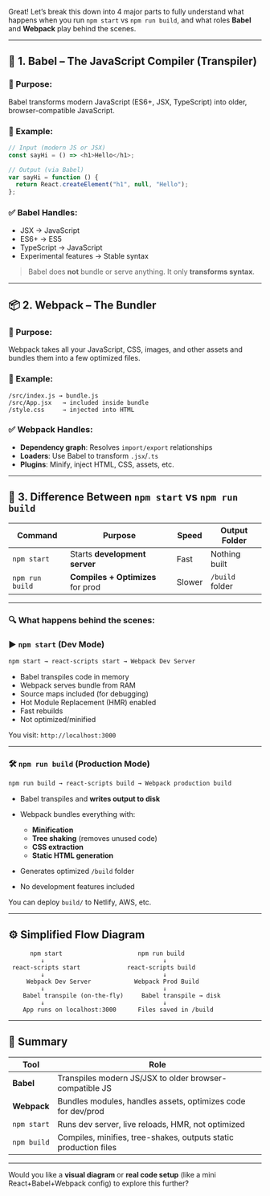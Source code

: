 Great! Let’s break this down into 4 major parts to fully understand what happens when you run `npm start` vs `npm run build`, and what roles **Babel** and **Webpack** play behind the scenes.

---

## 🧱 1. Babel – The JavaScript Compiler (Transpiler)

### 🧠 Purpose:

Babel transforms modern JavaScript (ES6+, JSX, TypeScript) into older, browser-compatible JavaScript.

### 🔧 Example:

```js
// Input (modern JS or JSX)
const sayHi = () => <h1>Hello</h1>;

// Output (via Babel)
var sayHi = function () {
  return React.createElement("h1", null, "Hello");
};
```

### ✅ Babel Handles:

* JSX → JavaScript
* ES6+ → ES5
* TypeScript → JavaScript
* Experimental features → Stable syntax

> Babel does **not** bundle or serve anything. It only **transforms syntax**.

---

## 📦 2. Webpack – The Bundler

### 🧠 Purpose:

Webpack takes all your JavaScript, CSS, images, and other assets and bundles them into a few optimized files.

### 🔧 Example:

```
/src/index.js → bundle.js
/src/App.jsx   → included inside bundle
/style.css     → injected into HTML
```

### ✅ Webpack Handles:

* **Dependency graph**: Resolves `import/export` relationships
* **Loaders**: Use Babel to transform `.jsx`/`.ts`
* **Plugins**: Minify, inject HTML, CSS, assets, etc.

---

## 🔄 3. Difference Between `npm start` vs `npm run build`

| Command         | Purpose                           | Speed  | Output Folder   |
| --------------- | --------------------------------- | ------ | --------------- |
| `npm start`     | Starts **development server**     | Fast   | Nothing built   |
| `npm run build` | **Compiles + Optimizes** for prod | Slower | `/build` folder |

---

### 🔍 What happens behind the scenes:

### ▶️ `npm start` (Dev Mode)

```bash
npm start → react-scripts start → Webpack Dev Server
```

* Babel transpiles code in memory
* Webpack serves bundle from RAM
* Source maps included (for debugging)
* Hot Module Replacement (HMR) enabled
* Fast rebuilds
* Not optimized/minified

You visit: `http://localhost:3000`

---

### 🛠️ `npm run build` (Production Mode)

```bash
npm run build → react-scripts build → Webpack production build
```

* Babel transpiles and **writes output to disk**
* Webpack bundles everything with:

  * **Minification**
  * **Tree shaking** (removes unused code)
  * **CSS extraction**
  * **Static HTML generation**
* Generates optimized `/build` folder
* No development features included

You can deploy `build/` to Netlify, AWS, etc.

---

## ⚙️ Simplified Flow Diagram

```
      npm start                     npm run build
         ↓                                 ↓
 react-scripts start             react-scripts build
         ↓                                 ↓
     Webpack Dev Server            Webpack Prod Build
         ↓                                 ↓
    Babel transpile (on-the-fly)     Babel transpile → disk
         ↓                                 ↓
    App runs on localhost:3000      Files saved in /build
```

---

## 🧠 Summary

| Tool        | Role                                                             |
| ----------- | ---------------------------------------------------------------- |
| **Babel**   | Transpiles modern JS/JSX to older browser-compatible JS          |
| **Webpack** | Bundles modules, handles assets, optimizes code for dev/prod     |
| `npm start` | Runs dev server, live reloads, HMR, not optimized                |
| `npm build` | Compiles, minifies, tree-shakes, outputs static production files |

---

Would you like a **visual diagram** or **real code setup** (like a mini React+Babel+Webpack config) to explore this further?
